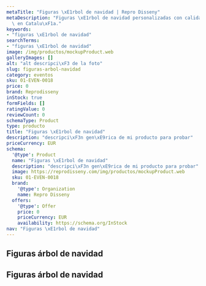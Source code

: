 ```yaml
---
metaTitle: "Figuras \xE1rbol de navidad | Repro Disseny"
metaDescription: "Figuras \xE1rbol de navidad personalizadas con calidad profesional\
  \ en Catalu\xF1a."
keywords:
- "figuras \xE1rbol de navidad"
searchTerms:
- "figuras \xE1rbol de navidad"
image: /img/productos/mockupProduct.web
galleryImages: []
alt: "alt descripci\xF3 de la foto"
slug: figuras-arbol-navidad
category: eventos
sku: 01-EVEN-0018
price: 0
brand: Reprodisseny
inStock: true
formFields: []
ratingValue: 0
reviewCount: 0
schemaType: Product
type: producto
title: "Figuras \xE1rbol de navidad"
description: "descripci\xF3n gen\xE9rica de mi producto para probar"
priceCurrency: EUR
schema:
  '@type': Product
  name: "Figuras \xE1rbol de navidad"
  description: "descripci\xF3n gen\xE9rica de mi producto para probar"
  image: https://reprodisseny.com/img/productos/mockupProduct.web
  sku: 01-EVEN-0018
  brand:
    '@type': Organization
    name: Repro Disseny
  offers:
    '@type': Offer
    price: 0
    priceCurrency: EUR
    availability: https://schema.org/InStock
nav: "Figuras \xE1rbol de navidad"
---
```


## Figuras árbol de navidad

## Figuras árbol de navidad
